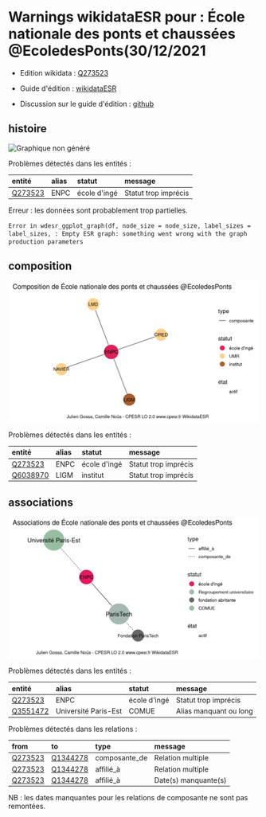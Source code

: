 Warnings wikidataESR pour : École nationale des ponts et chaussées @EcoledesPonts(30/12/2021
================

- Edition wikidata : [Q273523](https://www.wikidata.org/wiki/Q273523)
- Guide d'édition : [wikidataESR](https://github.com/cpesr/wikidataESR/)

- Discussion sur le guide d'édition : [github](https://github.com/cpesr/wikidataESR/issues)



## histoire 

![Graphique non généré](Q273523-histoire.png) 

Problèmes détectés dans les entités :

|entité                                           |alias |statut       |message              |
|:------------------------------------------------|:-----|:------------|:--------------------|
|[Q273523](https://www.wikidata.org/wiki/Q273523) |ENPC  |école d'ingé |Statut trop imprécis |

 


Erreur : les données sont probablement trop partielles.
```
Error in wdesr_ggplot_graph(df, node_size = node_size, label_sizes = label_sizes, : Empty ESR graph: something went wrong with the graph production parameters

``` 



## composition 

![Graphique non généré](Q273523-composition.png) 

Problèmes détectés dans les entités :

|entité                                             |alias |statut       |message              |
|:--------------------------------------------------|:-----|:------------|:--------------------|
|[Q273523](https://www.wikidata.org/wiki/Q273523)   |ENPC  |école d'ingé |Statut trop imprécis |
|[Q6038970](https://www.wikidata.org/wiki/Q6038970) |LIGM  |institut     |Statut trop imprécis |

 



## associations 

![Graphique non généré](Q273523-associations.png) 

Problèmes détectés dans les entités :

|entité                                             |alias                |statut       |message                |
|:--------------------------------------------------|:--------------------|:------------|:----------------------|
|[Q273523](https://www.wikidata.org/wiki/Q273523)   |ENPC                 |école d'ingé |Statut trop imprécis   |
|[Q3551472](https://www.wikidata.org/wiki/Q3551472) |Université Paris-Est |COMUE        |Alias manquant ou long |

Problèmes détectés dans les relations :

|from                                             |to                                                 |type          |message              |
|:------------------------------------------------|:--------------------------------------------------|:-------------|:--------------------|
|[Q273523](https://www.wikidata.org/wiki/Q273523) |[Q1344278](https://www.wikidata.org/wiki/Q1344278) |composante_de |Relation multiple    |
|[Q273523](https://www.wikidata.org/wiki/Q273523) |[Q1344278](https://www.wikidata.org/wiki/Q1344278) |affilié_à     |Relation multiple    |
|[Q273523](https://www.wikidata.org/wiki/Q273523) |[Q1344278](https://www.wikidata.org/wiki/Q1344278) |affilié_à     |Date(s) manquante(s) |

NB : les dates manquantes pour les relations de composante ne sont pas remontées. 

